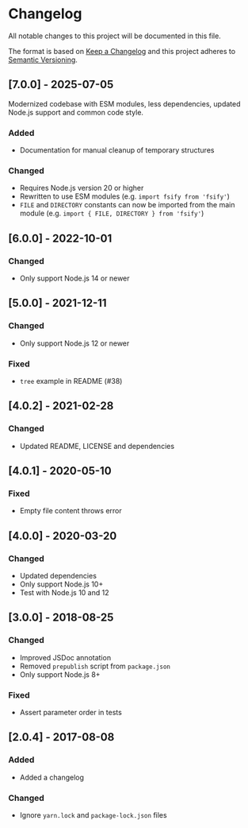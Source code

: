 # Changelog

All notable changes to this project will be documented in this file.

The format is based on [Keep a Changelog](http://keepachangelog.com/en/1.0.0/) and this project adheres to [Semantic Versioning](http://semver.org/spec/v2.0.0.html).

## [7.0.0] - 2025-07-05

Modernized codebase with ESM modules, less dependencies, updated Node.js support and common code style.

### Added

- Documentation for manual cleanup of temporary structures

### Changed

- Requires Node.js version 20 or higher
- Rewritten to use ESM modules (e.g. `import fsify from 'fsify'`)
- `FILE` and `DIRECTORY` constants can now be imported from the main module (e.g. `import { FILE, DIRECTORY } from 'fsify'`)

## [6.0.0] - 2022-10-01

### Changed

- Only support Node.js 14 or newer

## [5.0.0] - 2021-12-11

### Changed

- Only support Node.js 12 or newer

### Fixed

- `tree` example in README (#38)

## [4.0.2] - 2021-02-28

### Changed

- Updated README, LICENSE and dependencies

## [4.0.1] - 2020-05-10

### Fixed

- Empty file content throws error

## [4.0.0] - 2020-03-20

### Changed

- Updated dependencies
- Only support Node.js 10+
- Test with Node.js 10 and 12

## [3.0.0] - 2018-08-25

### Changed

- Improved JSDoc annotation
- Removed `prepublish` script from `package.json`
- Only support Node.js 8+

### Fixed

- Assert parameter order in tests

## [2.0.4] - 2017-08-08

### Added

- Added a changelog

### Changed

- Ignore `yarn.lock` and `package-lock.json` files
